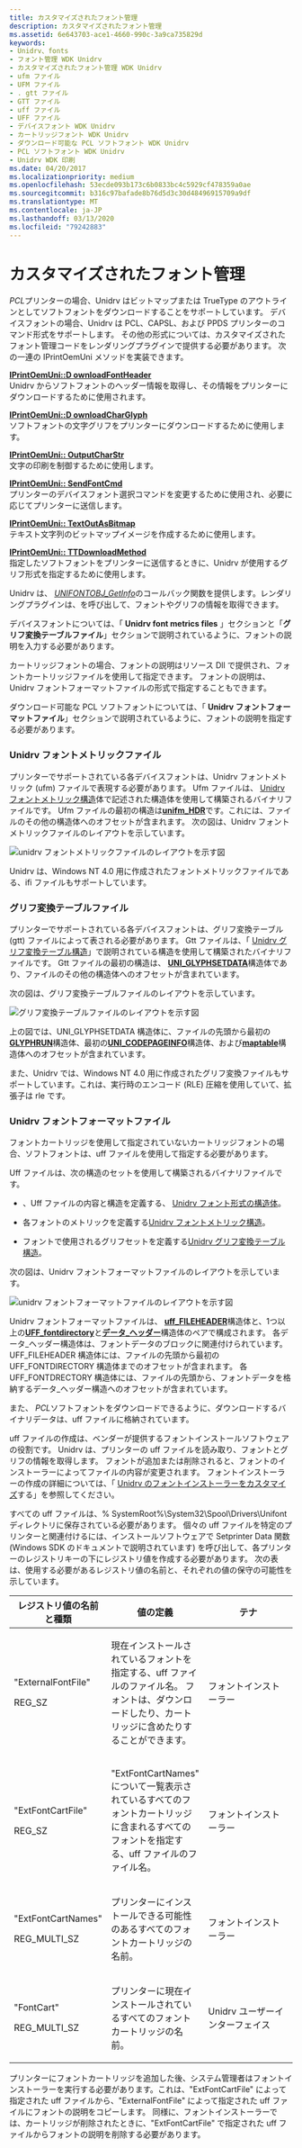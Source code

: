 ```yaml
---
title: カスタマイズされたフォント管理
description: カスタマイズされたフォント管理
ms.assetid: 6e643703-ace1-4660-990c-3a9ca735829d
keywords:
- Unidrv、fonts
- フォント管理 WDK Unidrv
- カスタマイズされたフォント管理 WDK Unidrv
- ufm ファイル
- UFM ファイル
- . gtt ファイル
- GTT ファイル
- uff ファイル
- UFF ファイル
- デバイスフォント WDK Unidrv
- カートリッジフォント WDK Unidrv
- ダウンロード可能な PCL ソフトフォント WDK Unidrv
- PCL ソフトフォント WDK Unidrv
- Unidrv WDK 印刷
ms.date: 04/20/2017
ms.localizationpriority: medium
ms.openlocfilehash: 53ecde093b173c6b0833bc4c5929cf478359a0ae
ms.sourcegitcommit: b316c97bafade8b76d5d3c30d48496915709a9df
ms.translationtype: MT
ms.contentlocale: ja-JP
ms.lasthandoff: 03/13/2020
ms.locfileid: "79242883"
---
```

# <a name="customized-font-management"></a>カスタマイズされたフォント管理





*PCL*プリンターの場合、Unidrv はビットマップまたは TrueType のアウトラインとしてソフトフォントをダウンロードすることをサポートしています。 デバイスフォントの場合、Unidrv は PCL、CAPSL、および PPDS プリンターのコマンド形式をサポートします。 その他の形式については、カスタマイズされたフォント管理コードをレンダリングプラグインで提供する必要があります。 次の一連の IPrintOemUni メソッドを実装できます。

<a href="" id="iprintoemuni--downloadfontheader"></a>[**IPrintOemUni::D ownloadFontHeader**](https://docs.microsoft.com/windows-hardware/drivers/ddi/prcomoem/nf-prcomoem-iprintoemuni-downloadfontheader)  
Unidrv からソフトフォントのヘッダー情報を取得し、その情報をプリンターにダウンロードするために使用されます。

<a href="" id="iprintoemuni--downloadcharglyph"></a>[**IPrintOemUni::D ownloadCharGlyph**](https://docs.microsoft.com/windows-hardware/drivers/ddi/prcomoem/nf-prcomoem-iprintoemuni-downloadcharglyph)  
ソフトフォントの文字グリフをプリンターにダウンロードするために使用します。

<a href="" id="iprintoemuni--outputcharstr"></a>[**IPrintOemUni:: OutputCharStr**](https://docs.microsoft.com/windows-hardware/drivers/ddi/prcomoem/nf-prcomoem-iprintoemuni-outputcharstr)  
文字の印刷を制御するために使用します。

<a href="" id="iprintoemuni--sendfontcmd"></a>[**IPrintOemUni:: SendFontCmd**](https://docs.microsoft.com/windows-hardware/drivers/ddi/prcomoem/nf-prcomoem-iprintoemuni-sendfontcmd)  
プリンターのデバイスフォント選択コマンドを変更するために使用され、必要に応じてプリンターに送信します。

<a href="" id="iprintoemuni--textoutasbitmap"></a>[**IPrintOemUni:: TextOutAsBitmap**](https://docs.microsoft.com/windows-hardware/drivers/ddi/prcomoem/nf-prcomoem-iprintoemuni-textoutasbitmap)  
テキスト文字列のビットマップイメージを作成するために使用します。

<a href="" id="iprintoemuni--ttdownloadmethod"></a>[**IPrintOemUni:: TTDownloadMethod**](https://docs.microsoft.com/windows-hardware/drivers/ddi/prcomoem/nf-prcomoem-iprintoemuni-ttdownloadmethod)  
指定したソフトフォントをプリンターに送信するときに、Unidrv が使用するグリフ形式を指定するために使用します。

Unidrv は、 [*UNIFONTOBJ\_GetInfo*](https://docs.microsoft.com/windows-hardware/drivers/ddi/printoem/nc-printoem-pfngetinfo)のコールバック関数を提供します。レンダリングプラグインは、を呼び出して、フォントやグリフの情報を取得できます。

デバイスフォントについては、「 **Unidrv font metrics files** 」セクションと「**グリフ変換テーブルファイル**」セクションで説明されているように、フォントの説明を入力する必要があります。

カートリッジフォントの場合、フォントの説明はリソース Dll で提供され、フォントカートリッジファイルを使用して指定できます。 フォントの説明は、Unidrv フォントフォーマットファイルの形式で指定することもできます。

ダウンロード可能な PCL ソフトフォントについては、「 **Unidrv フォントフォーマットファイル**」セクションで説明されているように、フォントの説明を指定する必要があります。

### <a href="" id="ddk-unidrv-font-metrics-files-gg"></a>Unidrv フォントメトリックファイル

プリンターでサポートされている各デバイスフォントは、Unidrv フォントメトリック (ufm) ファイルで表現する必要があります。 Ufm ファイルは、 [Unidrv フォントメトリック構造](https://docs.microsoft.com/windows-hardware/drivers/ddi/_print/index)体で記述された構造体を使用して構築されるバイナリファイルです。 Ufm ファイルの最初の構造は[**unifm\_HDR**](https://docs.microsoft.com/windows-hardware/drivers/ddi/prntfont/ns-prntfont-_unifm_hdr)です。これには、ファイルのその他の構造体へのオフセットが含まれます。 次の図は、Unidrv フォントメトリックファイルのレイアウトを示しています。

![unidrv フォントメトリックファイルのレイアウトを示す図](images/ufm.png)

Unidrv は、Windows NT 4.0 用に作成されたフォントメトリックファイルである、ifi ファイルもサポートしています。

### <a href="" id="ddk-glyph-translation-table-files-gg"></a>グリフ変換テーブルファイル

プリンターでサポートされている各デバイスフォントは、グリフ変換テーブル (gtt) ファイルによって表される必要があります。 Gtt ファイルは、「 [Unidrv グリフ変換テーブル構造](https://docs.microsoft.com/windows-hardware/drivers/ddi/_print/index)」で説明されている構造を使用して構築されたバイナリファイルです。 Gtt ファイルの最初の構造は、 [**UNI\_GLYPHSETDATA**](https://docs.microsoft.com/windows-hardware/drivers/ddi/prntfont/ns-prntfont-_uni_glyphsetdata)構造体であり、ファイルのその他の構造体へのオフセットが含まれています。

次の図は、グリフ変換テーブルファイルのレイアウトを示しています。

![グリフ変換テーブルファイルのレイアウトを示す図](images/gtt.png)

上の図では、UNI\_GLYPHSETDATA 構造体に、ファイルの先頭から最初の[**GLYPHRUN**](https://docs.microsoft.com/windows-hardware/drivers/ddi/prntfont/ns-prntfont-_glyphrun)構造体、最初の[**UNI\_CODEPAGEINFO**](https://docs.microsoft.com/windows-hardware/drivers/ddi/prntfont/ns-prntfont-_uni_codepageinfo)構造体、および[**maptable**](https://docs.microsoft.com/windows-hardware/drivers/ddi/prntfont/ns-prntfont-_maptable)構造体へのオフセットが含まれています。

また、Unidrv では、Windows NT 4.0 用に作成されたグリフ変換ファイルもサポートしています。これは、実行時のエンコード (RLE) 圧縮を使用していて、拡張子は rle です。

### <a href="" id="ddk-unidrv-font-format-files-gg"></a>Unidrv フォントフォーマットファイル

フォントカートリッジを使用して指定されていないカートリッジフォントの場合、ソフトフォントは、uff ファイルを使用して指定する必要があります。

Uff ファイルは、次の構造のセットを使用して構築されるバイナリファイルです。

-   、Uff ファイルの内容と構造を定義する、 [Unidrv フォント形式の構造体](https://docs.microsoft.com/windows-hardware/drivers/ddi/_print/index)。

-   各フォントのメトリックを定義する[Unidrv フォントメトリック構造](https://docs.microsoft.com/windows-hardware/drivers/ddi/_print/index)。

-   フォントで使用されるグリフセットを定義する[Unidrv グリフ変換テーブル構造](https://docs.microsoft.com/windows-hardware/drivers/ddi/_print/index)。

次の図は、Unidrv フォントフォーマットファイルのレイアウトを示しています。

![unidrv フォントフォーマットファイルのレイアウトを示す図](images/uff.png)

Unidrv フォントフォーマットファイルは、 [**uff\_FILEHEADER**](https://docs.microsoft.com/windows-hardware/drivers/ddi/prntfont/ns-prntfont-_uff_fileheader)構造体と、1つ以上の[**UFF\_fontdirectory**](https://docs.microsoft.com/windows-hardware/drivers/ddi/prntfont/ns-prntfont-_uff_fontdirectory)と[**データ\_ヘッダー**](https://docs.microsoft.com/windows-hardware/drivers/ddi/prntfont/ns-prntfont-_data_header)構造体のペアで構成されます。 各データ\_ヘッダー構造体は、フォントデータのブロックに関連付けられています。 UFF\_FILEHEADER 構造体には、ファイルの先頭から最初の UFF\_FONTDIRECTORY 構造体までのオフセットが含まれます。 各 UFF\_FONTDRECTORY 構造体には、ファイルの先頭から、フォントデータを格納するデータ\_ヘッダー構造へのオフセットが含まれています。

また、 *PCL*ソフトフォントをダウンロードできるように、ダウンロードするバイナリデータは、uff ファイルに格納されています。

uff ファイルの作成は、ベンダーが提供するフォントインストールソフトウェアの役割です。 Unidrv は、プリンターの uff ファイルを読み取り、フォントとグリフの情報を取得します。 フォントが追加または削除されると、フォントのインストーラーによってファイルの内容が変更されます。 フォントインストーラーの作成の詳細については、「 [Unidrv のフォントインストーラーをカスタマイズ](customized-font-installers-for-unidrv.md)する」を参照してください。

すべての uff ファイルは、% SystemRoot%\\System32\\Spool\\Drivers\\Unifont ディレクトリに保存されている必要があります。 個々の uff ファイルを特定のプリンターと関連付けるには、インストールソフトウェアで Setprinter Data 関数 (Windows SDK のドキュメントで説明されています) を呼び出して、各プリンターのレジストリキーの下にレジストリ値を作成する必要があります。 次の表は、使用する必要があるレジストリ値の名前と、それぞれの値の保守の可能性を示しています。

<table>
<colgroup>
<col width="33%" />
<col width="33%" />
<col width="33%" />
</colgroup>
<thead>
<tr class="header">
<th>レジストリ値の名前と種類</th>
<th>値の定義</th>
<th>テナ</th>
</tr>
</thead>
<tbody>
<tr class="odd">
<td><p>"ExternalFontFile"</p>
<p>REG_SZ</p></td>
<td><p>現在インストールされているフォントを指定する、uff ファイルのファイル名。 フォントは、ダウンロードしたり、カートリッジに含めたりすることができます。</p></td>
<td><p>フォントインストーラー</p></td>
</tr>
<tr class="even">
<td><p>"ExtFontCartFile"</p>
<p>REG_SZ</p></td>
<td><p>"ExtFontCartNames" について一覧表示されているすべてのフォントカートリッジに含まれるすべてのフォントを指定する、uff ファイルのファイル名。</p></td>
<td><p>フォントインストーラー</p></td>
</tr>
<tr class="odd">
<td><p>"ExtFontCartNames"</p>
<p>REG_MULTI_SZ</p></td>
<td><p>プリンターにインストールできる可能性のあるすべてのフォントカートリッジの名前。</p></td>
<td><p>フォントインストーラー</p></td>
</tr>
<tr class="even">
<td><p>"FontCart"</p>
<p>REG_MULTI_SZ</p></td>
<td><p>プリンターに現在インストールされているすべてのフォントカートリッジの名前。</p></td>
<td><p>Unidrv ユーザーインターフェイス</p></td>
</tr>
</tbody>
</table>

 

プリンターにフォントカートリッジを追加した後、システム管理者はフォントインストーラーを実行する必要があります。これは、"ExtFontCartFile" によって指定された uff ファイルから、"ExternalFontFile" によって指定された uff ファイルにフォントの説明をコピーします。 同様に、フォントインストーラーでは、カートリッジが削除されたときに、"ExtFontCartFile" で指定された uff ファイルからフォントの説明を削除する必要があります。

 

 




